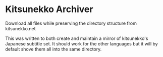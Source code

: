 # Kitsunekko Archiver
Download all files while preserving the directory structure from kitsunekko.net

This was written to both create and maintain a mirror of kitsunekko's Japanese subtitle set. 
It should work for the other languages but it will by default shove them all into the same directory.
